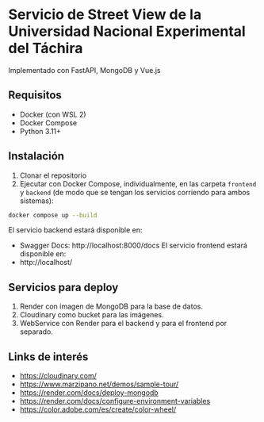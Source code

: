 # Servicio de Street View de la Universidad Nacional Experimental del Táchira

Implementado con FastAPI, MongoDB y Vue.js

## Requisitos
- Docker (con WSL 2)
- Docker Compose
- Python 3.11+

## Instalación
1. Clonar el repositorio
2. Ejecutar con Docker Compose, individualmente, en las carpeta `frontend` y `backend` (de modo que se tengan
los servicios corriendo para ambos sistemas):
```bash
docker compose up --build
```
El servicio backend estará disponible en:
- Swagger Docs: http://localhost:8000/docs
El servicio frontend estará disponible en:
- http://localhost/

## Servicios para deploy
1. Render con imagen de MongoDB para la base de datos.
2. Cloudinary como bucket para las imágenes.
3. WebService con Render para el backend y para el frontend por separado.

## Links de interés
- https://cloudinary.com/
- https://www.marzipano.net/demos/sample-tour/
- https://render.com/docs/deploy-mongodb
- https://render.com/docs/configure-environment-variables
- https://color.adobe.com/es/create/color-wheel/